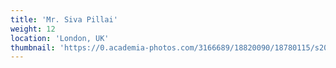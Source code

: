 ```yaml
---
title: 'Mr. Siva Pillai'
weight: 12
location: 'London, UK'
thumbnail: 'https://0.academia-photos.com/3166689/18820090/18780115/s200_k.kalyanasundaram.jpg'
---
```

